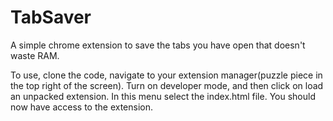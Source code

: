 # TabSaver

A simple chrome extension to save the tabs you have open that doesn't waste RAM.

To use, clone the code, navigate to your extension manager(puzzle piece in the top right of the screen).
Turn on developer mode, and then click on load an unpacked extension. 
In this menu select the index.html file.
You should now have access to the extension.
